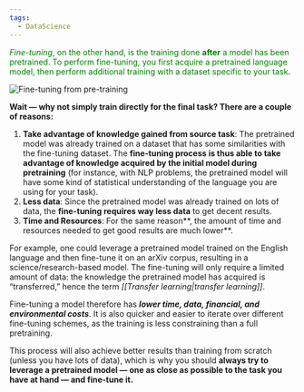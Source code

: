 ```yaml
---
tags:
  - DataScience
---
```

<span style="color:green"><i>Fine-tuning</i>, on the other hand, is the training done <b>after</b> a model has been pretrained. To perform fine-tuning, you first acquire a pretrained language model, then perform additional training with a dataset specific to your task</span>. 

![Fine-tuning from pre-training](https://huggingface.co/datasets/huggingface-course/documentation-images/resolve/main/en/chapter1/finetuning.svg)

**Wait — why not simply train directly for the final task? There are a couple of reasons:**

1. **Take advantage of knowledge gained from source task**: The pretrained model was already trained on a dataset that has some similarities with the fine-tuning dataset. The **fine-tuning process is thus able to take advantage of knowledge acquired by the initial model during pretraining** (for instance, with NLP problems, the pretrained model will have some kind of statistical understanding of the language you are using for your task).
2. **Less data**: Since the pretrained model was already trained on lots of data, the **fine-tuning requires way less data** to get decent results.
3. **Time and Resources**: For the same reason**, the amount of time and resources needed to get good results are much lower**.

For example, one could leverage a pretrained model trained on the English language and then fine-tune it on an arXiv corpus, resulting in a science/research-based model. The fine-tuning will only require a limited amount of data: the knowledge the pretrained model has acquired is “transferred,” hence the term _[[Transfer learning|transfer learning]]_.

Fine-tuning a model therefore has ***lower time, data, financial, and environmental costs***. It is also quicker and easier to iterate over different fine-tuning schemes, as the training is less constraining than a full pretraining.

This process will also achieve better results than training from scratch (unless you have lots of data), which is why you should **always try to leverage a pretrained model — one as close as possible to the task you have at hand — and fine-tune it.**